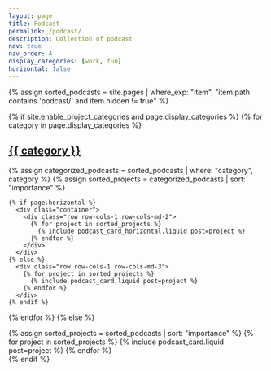 ```yaml
---
layout: page
title: Podcast
permalink: /podcast/
description: Collection of podcast
nav: true
nav_order: 4
display_categories: [work, fun]
horizontal: false
---
```


<div class="projects">
{% assign sorted_podcasts = site.pages | where_exp: "item", "item.path contains 'podcast/' and item.hidden != true" %}

{% if site.enable_project_categories and page.display_categories %}
  {% for category in page.display_categories %}
    <a id="{{ category | downcase }}" href=".#{{ category | downcase }}">
      <h2 class="category">{{ category }}</h2>
    </a>
    {% assign categorized_podcasts = sorted_podcasts | where: "category", category %}
    {% assign sorted_projects = categorized_podcasts | sort: "importance" %}

    {% if page.horizontal %}
      <div class="container">
        <div class="row row-cols-1 row-cols-md-2">
          {% for project in sorted_projects %}
            {% include podcast_card_horizontal.liquid post=project %}
          {% endfor %}
        </div>
      </div>
    {% else %}
      <div class="row row-cols-1 row-cols-md-3">
        {% for project in sorted_projects %}
          {% include podcast_card.liquid post=project %}
        {% endfor %}
      </div>
    {% endif %}
  {% endfor %}
{% else %}
  <div class="row row-cols-1 row-cols-md-3">
    {% assign sorted_projects = sorted_podcasts | sort: "importance" %}
    {% for project in sorted_projects %}
      {% include podcast_card.liquid post=project %}
    {% endfor %}
  </div>
{% endif %}
</div>
